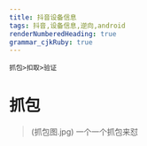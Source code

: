 ```yaml
---
title: 抖音设备信息
tags: 抖音,设备信息,逆向,android
renderNumberedHeading: true
grammar_cjkRuby: true
---
```

`抓包>扣取>验证`
# 抓包

> (抓包图.jpg)
>  一个一个抓包来怼



